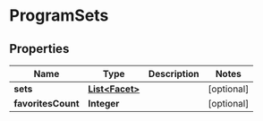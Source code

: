 
# ProgramSets

## Properties
Name | Type | Description | Notes
------------ | ------------- | ------------- | -------------
**sets** | [**List&lt;Facet&gt;**](Facet.md) |  |  [optional]
**favoritesCount** | **Integer** |  |  [optional]



